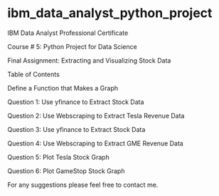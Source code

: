 # ibm_data_analyst_python_project

IBM Data Analyst Professional Certificate

Course # 5: Python Project for Data Science

Final Assignment: Extracting and Visualizing Stock Data

Table of Contents

Define a Function that Makes a Graph

Question 1: Use yfinance to Extract Stock Data

Question 2: Use Webscraping to Extract Tesla Revenue Data

Question 3: Use yfinance to Extract Stock Data

Question 4: Use Webscraping to Extract GME Revenue Data

Question 5: Plot Tesla Stock Graph

Question 6: Plot GameStop Stock Graph


For any suggestions please feel free to contact me.
